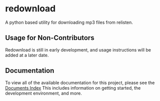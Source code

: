 # redownload
A python based utility for downloading mp3 files from relisten.

## Usage for Non-Contributors
Redownload is still in early development, and usage instructions will be added at a later date.

## Documentation
To view all of the available documentation for this project, please see the [Documents Index](INDEX.md)
This includes information on getting started, the development environment, and more.
